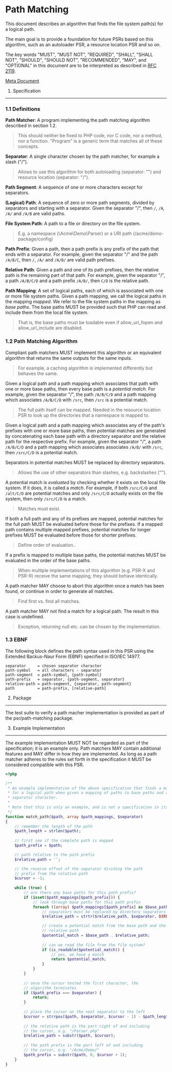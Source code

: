 Path Matching
=============

This document describes an algorithm that finds the file system path(s) for a
logical path.

The main goal is to provide a foundation for future PSRs based on this
algorithm, such as an autoloader PSR, a resource location PSR and so on.

The key words "MUST", "MUST NOT", "REQUIRED", "SHALL", "SHALL NOT", "SHOULD",
"SHOULD NOT", "RECOMMENDED", "MAY", and "OPTIONAL" in this document are to be
interpreted as described in [RFC 2119](http://tools.ietf.org/html/rfc2119).

[Meta Document](path-matching-meta.md)

1. Specification
----------------

### 1.1 Definitions

**Path Matcher**: A program implementing the path matching algorithm described
in section 1.2.

> This should neither be fixed to PHP code, nor C code, nor a method, nor a
> function. "Program" is a generic term that matches all of these concepts.

**Separator**: A single character chosen by the path matcher, for example a
slash ("/").

> Allows to use this algorithm for both autoloading (separator: "\") and
> resource location (separator: "/").

**Path Segment**: A sequence of one or more characters except for separators.

**(Logical) Path**: A sequence of zero or more path segments, divided by
separators and starting with a separator. Given the separator "/", then `/`,
`/A`, `/A/` and `/A/B` are valid paths.

**File System Path**: A path to a file or directory on the file system.

> E.g. a namespace (\Acme\Demo\Parser) or a URI path (/acme/demo-package/config)

**Path Prefix**: Given a path, then a path prefix is any prefix of the path
that ends with a separator. For example, given the separator "/" and the path
`/A/B/C`, then `/`, `/A/` and `/A/B/` are valid path prefixes.

**Relative Path**: Given a path and one of its path prefixes, then the relative
path is the remaining part of that path. For example, given the separator
"/", a path `/A/B/C/D` and a path prefix `/A/B/`, then `C/D` is the relative path.

**Path Mapping**: A set of logical paths, each of which is associated with one
or more file system paths. Given a path mapping, we call the logical paths in the
mapping *mapped*. We refer to the file system paths in the mapping as *base paths*.
The base paths MUST be provided such that PHP can read and include them from the
local file system.

> That is, the base paths must be loadable even if allow_url_fopen and
> allow_url_include are disabled.

### 1.2 Path Matching Algorithm

Compliant path matchers MUST implement this algorithm or an equivalent
algorithm that returns the same outputs for the same inputs.

> For example, a caching algorithm is implemented differently but behaves
> the same.

Given a logical path and a path mapping which associates that path with one
or more base paths, then every base path is a *potential match*. For example,
given the separator "/", the path `/A/B/C/D` and a path mapping which associates
`/A/B/C/D` with `/src`, then `/src` is a potential match.

> The full path itself can be mapped. Needed in the resource location PSR to
> look up the directories that a namespace is mapped to.

Given a logical path and a path mapping which associates any of the path's
prefixes with one or more base paths, then potential matches are generated by
concatenating each base path with a directory separator and the relative path
for the respective prefix. For example, given the separator "/", a path
`/A/B/C/D` and a path mapping which associates associates `/A/B/` with `/src`,
then `/src/C/D` is a potential match.

Separators in potential matches MUST be replaced by directory separators.

> Allows the use of other separators than slashes, e.g. backslashes ("\").

A potential match is *evaluated* by checking whether it exists on the local
file system. If it does, it is called a *match*. For example, if both
`/src/C/D` and `/alt/C/D` are potential matches and only `/src/C/D` actually
exists on the file system, then only `/src/C/D` is a match.

> Matches must exist.

If both a full path and any of its prefixes are mapped, potential matches
for the full path MUST be evaluated before those for the prefixes. If a mapped
path contains multiple mapped prefixes, potential matches for longer prefixes
MUST be evaluated before those for shorter prefixes. 

> Define order of evaluation..

If a prefix is mapped to multiple base paths, the potential matches MUST be
evaluated in the order of the base paths.

> When multiple implementations of this algorithm (e.g. PSR-X and PSR-R)
> receive the same mapping, they should behave identically.

A path matcher MAY choose to abort this algorithm once a match has been found,
or continue in order to generate all matches.

> Find first vs. find all matches.

A path matcher MAY not find a match for a logical path. The result in this
case is undefined.

> Exception, returning null etc. can be chosen by the implementation.

### 1.3 EBNF

The following block defines the path syntax used in this PSR using the Extended
Backus-Naur Form (EBNF) specified in ISO/IEC 14977.

```
separator     = chosen separator character
path-symbol   = all characters - separator
path-segment  = path-symbol, {path-symbol}
path-prefix   = separator, {path-segment, separator}
relative-path = path-segment, {separator, path-segment}
path          = path-prefix, [relative-path]
```

2. Package
----------

The test suite to verify a path macher implementation is provided as part of the
psr/path-matching package.

3. Example Implementation
-------------------------

The example implementation MUST NOT be regarded as part of the specification; it is
an example only. Path matchers MAY contain additional features and MAY differ in how
they are implemented. As long as a path matcher adheres to the rules set forth in
the specification it MUST be considered compatible with this PSR.

```php
<?php

/**
 * An example implementation of the above specification that finds a match
 * for a logical path when given a mapping of paths to base paths and a
 * separator character.
 *
 * Note that this is only an example, and is not a specification in itself.
 */
function match_path($path, array $path_mappings, $separator)
{
    // remember the length of the path
    $path_length = strlen($path);
    
    // first see if the complete path is mapped
    $path_prefix = $path;

    // path relative to the path prefix
    $relative_path = '';

    // the reverse offset of the separator dividing the path
    // prefix from the relative path
    $cursor = -1;
    
    while (true) {
        // are there any base paths for this path prefix?
        if (isset($path_mappings[$path_prefix])) {
            // look through base paths for this path prefix
            foreach ((array) $path_mappings[$path_prefix] as $base_path) {
                // separators must be replaced by directory separators
                $relative_path = strtr($relative_path, $separator, DIRECTORY_SEPARATOR);

                // create a potential match from the base path and the
                // relative path
                $potential_match = $base_path . $relative_path;
                
                // can we read the file from the file system?
                if (is_readable($potential_match)) {
                    // yes, we have a match
                    return $potential_match;
                }
            }
        }
        
        // once the cursor tested the first character, the
        // algorithm terminates
        if ($path_prefix === $separator) {
            return;
        }
        
        // place the cursor on the next separator to the left
        $cursor = strrpos($path, $separator, $cursor - 1) - $path_length;
        
        // the relative path is the part right of and including
        // the cursor, e.g. "/Parser.php"
        $relative_path = substr($path, $cursor);
        
        // the path prefix is the part left of and including
        // the cursor, e.g. "/Acme/Demo/"
        $path_prefix = substr($path, 0, $cursor + 1);
    }
}
```
